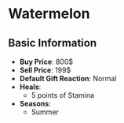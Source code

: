 # Watermelon

## Basic Information

- **Buy Price**: 800$
- **Sell Price**: 199$
- **Default Gift Reaction**: Normal
- **Heals**:
  - 5 points of Stamina
- **Seasons**:
  - Summer